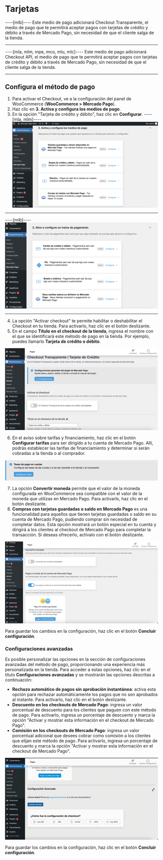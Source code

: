 # Tarjetas

----[mlb]----
Este medio de pago adicionará Checkout Transparente, el medio de pago que te permitirá aceptar pagos con tarjetas de crédito y débito a través de Mercado Pago, sin necesidad de que el cliente salga de la tienda.

------------
----[mla, mlm, mpe, mco, mlu, mlc]----
Este medio de pago adicionará Checkout API, el medio de pago que te permitirá aceptar pagos con tarjetas de crédito y débito a través de Mercado Pago, sin necesidad de que el cliente salga de la tienda. 

------------

## Configura el método de pago

1. Para activar el Checkout, ve a la configuración del panel de WooCommerce (**WooCommerce > Mercado Pago**).
2. Haz clic en **3. Activa y configura los medios de pago**.
3. En la opción "Tarjeta de crédito y débito", haz clic en **Configurar**.
----[mla, mlm]----
![Activar y configurar](/images/woocomerce/cho-pro-active-configure-es.png)

------------
----[mlb]----
![Active and configure](/images/woocomerce/cho-pro-active-configure-pt.png)

------------
4. La opción "Activar checkout" te permite habilitar o deshabilitar el Checkout en tu tienda. Para activarlo, haz clic en el botón deslizante.
5. En el campo **Título en el checkout de la tienda**, ingresa el nombre con el que se identificará este método de pago en la tienda. Por ejemplo, puedes llamarlo **Tarjeta de crédito o débito**.

![Activar y título](/images/woocomerce/api-active-and-title-cards-es.png)

6. En el aviso sobre tarifas y financiamiento, haz clic en el botón **Configurar tarifas** para ser dirigido a tu cuenta de Mercado Pago. Allí, podrás establecer las tarifas de financiamiento y determinar si serán cobradas a la tienda o al comprador.

![Tarifas](/images/woocomerce/api-fees-warning-cards-es.png)

7. La opción **Convertir moneda** permite que el valor de la moneda configurada en WooCommerce sea compatible con el valor de la moneda que utilizas en Mercado Pago. Para activarlo, haz clic en el botón deslizante.
8. **Compras con tarjetas guardadas o saldo en Mercado Pago** es una funcionalidad para aquellos que tienen tarjetas guardadas o saldo en su cuenta de Mercado Pago, pudiendo comprar sin necesidad de completar datos. Esta opción mostrará un botón especial en tu cuenta y dirigirá a los clientes al checkout de Mercado Pago para completar la transacción. Si deseas ofrecerlo, actívalo con el botón deslizante.

![Convertir y cuenta MP](/images/woocomerce/api-convert-and-mp-account-es.png)

Para guardar los cambios en la configuración, haz clic en el botón **Concluir configuración**.

### Configuraciones avanzadas

Es posible personalizar las opciones en la sección de configuraciones avanzadas del método de pago, proporcionando una experiencia más personalizada en la tienda. Para acceder a estas opciones, haz clic en el título **Configuraciones avanzadas** y se mostrarán las opciones descritas a continuación:

- **Rechazo automático de pagos sin aprobación instantánea**: activa esta opción para rechazar automáticamente los pagos que no son aprobados al instante. Para activarlo, haz clic en el botón deslizante.
- **Descuento en los checkouts de Mercado Pago**: ingresa un valor porcentual de descuento para los clientes que paguen con este método de pago. Para activarlo, ingresa un porcentaje de descuento y marca la opción "Activar y mostrar esta información en el checkout de Mercado Pago".
- **Comisión en los checkouts de Mercado Pago**: ingresa un valor porcentual adicional que desees cobrar como comisión a los clientes que elijan este método de pago. Para activarlo, ingresa un porcentaje de descuento y marca la opción "Activar y mostrar esta información en el checkout de Mercado Pago".

![Configuraciones avanzadas](/images/woocomerce/api-advanced-settings-cards-es.gif)

Para guardar los cambios en la configuración, haz clic en el botón **Concluir configuración**.